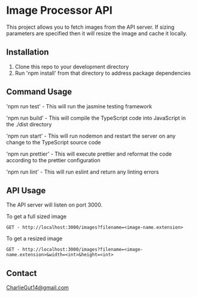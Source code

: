 # Image Processor API

This project allows you to fetch images from the API server. If sizing parameters are specified then it will resize the image and cache it locally.

## Installation

1. Clone this repo to your development directory
2. Run 'npm install' from that directory to address package dependencies

## Command Usage

'npm run test' - This will run the jasmine testing framework

'npm run build' - This will compile the TypeScript code into JavaScript in the ./dist directory

'npm run start' - This will run nodemon and restart the server on any change to the TypeScript source code

'npm run prettier' - This will execute prettier and reformat the code according to the prettier configuration

'npm run lint' - This will run eslint and return any linting errors

## API Usage
The API server will listen on port 3000.

To get a full sized image
```
GET - http://localhost:3000/images?filename=<image-name.extension>
```

To get a resized image
```
GET - http://localhost:3000/images?filename=<image-name.extension>&width=<int>&height=<int>
```

## Contact
[CharlieGut14@gmail.com](charliegut14@gmail.com)
